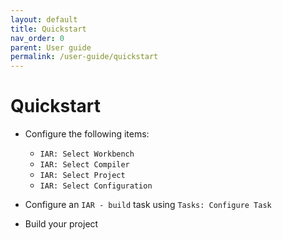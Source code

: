 ```yaml
---
layout: default
title: Quickstart
nav_order: 0
parent: User guide
permalink: /user-guide/quickstart
---
```


# Quickstart

* Configure the following items:
  * `IAR: Select Workbench`
  * `IAR: Select Compiler`
  * `IAR: Select Project`
  * `IAR: Select Configuration`

* Configure an `IAR - build` task using `Tasks: Configure Task`
  
* Build your project